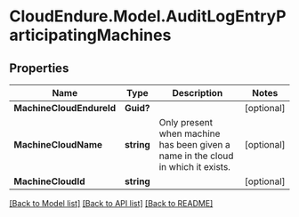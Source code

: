 # CloudEndure.Model.AuditLogEntryParticipatingMachines
## Properties

Name | Type | Description | Notes
------------ | ------------- | ------------- | -------------
**MachineCloudEndureId** | **Guid?** |  | [optional] 
**MachineCloudName** | **string** | Only present when machine has been given a name in the cloud in which it exists. | [optional] 
**MachineCloudId** | **string** |  | [optional] 

[[Back to Model list]](../README.md#documentation-for-models) [[Back to API list]](../README.md#documentation-for-api-endpoints) [[Back to README]](../README.md)

